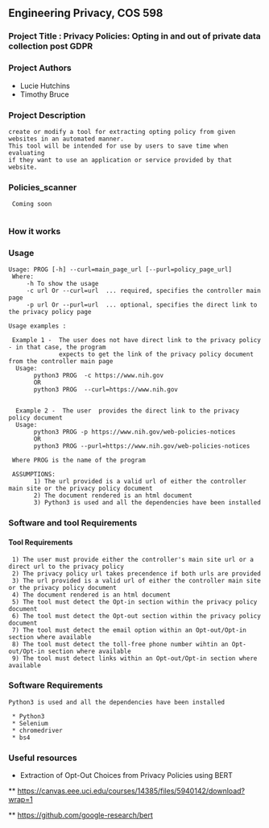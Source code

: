 
## Engineering Privacy, COS 598

### Project Title : Privacy Policies: Opting in and out of private data collection post GDPR

### Project Authors

* Lucie Hutchins
* Timothy Bruce 

### Project Description

``` 
create or modify a tool for extracting opting policy from given websites in an automated manner.
This tool will be intended for use by users to save time when evaluating 
if they want to use an application or service provided by that website.

```
### Policies_scanner

```
 Coming soon
 
```
### How it works


### Usage
```
Usage: PROG [-h] --curl=main_page_url [--purl=policy_page_url]
 Where:
     -h To show the usage
     -c url Or --curl=url  ... required, specifies the controller main page
     -p url Or --purl=url  ... optional, specifies the direct link to the privacy policy page  
      
Usage examples :

 Example 1 -  The user does not have direct link to the privacy policy - in that case, the program
              expects to get the link of the privacy policy document from the controller main page
  Usage: 
       python3 PROG  -c https://www.nih.gov
       OR 
       python3 PROG  --curl=https://www.nih.gov


  Example 2 -  The user  provides the direct link to the privacy policy document
  Usage: 
       python3 PROG -p https://www.nih.gov/web-policies-notices
       OR 
       python3 PROG --purl=https://www.nih.gov/web-policies-notices

 Where PROG is the name of the program

 ASSUMPTIONS: 
       1) The url provided is a valid url of either the controller main site or the privacy policy document
       2) The document rendered is an html document
       3) Python3 is used and all the dependencies have been installed 
```

### Software and tool Requirements

#### Tool Requirements 
```
 1) The user must provide either the controller's main site url or a direct url to the privacy policy
 2) The privacy policy url takes precendence if both urls are provided
 3) The url provided is a valid url of either the controller main site or the privacy policy document
 4) The document rendered is an html document
 5) The tool must detect the Opt-in section within the privacy policy document
 6) The tool must detect the Opt-out section within the privacy policy document
 7) The tool must detect the email option within an Opt-out/Opt-in section where available
 8) The tool must detect the toll-free phone number wihtin an Opt-out/Opt-in section where available
 9) The tool must detect links within an Opt-out/Opt-in section where available
 ```
 ### Software Requirements
 ```
 Python3 is used and all the dependencies have been installed 
 
  * Python3
  * Selenium
  * chromedriver
  * bs4

```

### Useful resources
* Extraction of Opt-Out Choices from Privacy Policies using BERT

** https://canvas.eee.uci.edu/courses/14385/files/5940142/download?wrap=1

** https://github.com/google-research/bert
